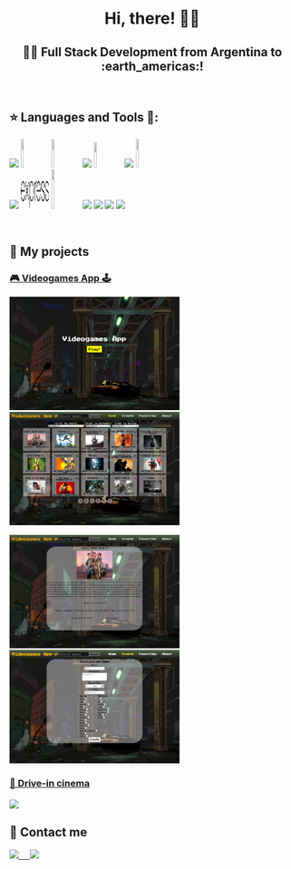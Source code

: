 <h1 align="center">
Hi, there! 🙋‍♂️
</h1>
<h2 align="center">
👨‍💻 Full Stack Development from Argentina to :earth_americas:!
</h2>

&nbsp;&nbsp;


## :star: Languages and Tools 🔨:

<p>
  <code><img width="10%" src="https://www.vectorlogo.zone/logos/w3_html5/w3_html5-ar21.svg"></code>
  <code><img width="10%" height="50px" src="http://1000marcas.net/wp-content/uploads/2021/02/CSS-Logo.png"></code>
  <code><img width="10%" height="50px" src="https://openclipart.org/download/272343/1486640684.svg"></code>
  <code><img width="10%" src="https://www.vectorlogo.zone/logos/reactjs/reactjs-ar21.svg"></code>
  <code><img width="10%" height="45" src="https://cdn.worldvectorlogo.com/logos/redux.svg"></code>
  <code><img width="10%" src="https://www.vectorlogo.zone/logos/getbootstrap/getbootstrap-ar21.svg"></code>
  <code><img width="10%" height="50px" src="https://cdn.worldvectorlogo.com/logos/material-ui-1.svg"></code>
  <br />
  <code><img width="10%" src="https://www.vectorlogo.zone/logos/nodejs/nodejs-ar21.svg"></code>
  <code><img width="10%" height='50px' src="https://github.com/rafamossetto/rafamossetto/blob/main/logos/expressjs.svg"></code>
  <code><img width="10%" height="70px"src="https://infinapps.com/wp-content/uploads/2018/10/mongodb-logo.png"></code>
  <code><img width="10%" src="https://vistapointe.net/images/mongoose-noda-wallpaper-6.jpg"></code>
  <code><img width="10%" src="https://www.vectorlogo.zone/logos/postgresql/postgresql-ar21.svg"></code>
  <code><img width="10%" src="https://www.vectorlogo.zone/logos/sequelizejs/sequelizejs-ar21.svg"></code>
  <code><img width="10%" src="https://www.vectorlogo.zone/logos/git-scm/git-scm-ar21.svg"></code>
  <br />
</p>

&nbsp;

## :pushpin: My projects
  <h3><a href='https://github.com/rafamossetto/PI-Videogames-FT13'>🎮 Videogames App 🕹</a></h3>
<p>
  <a><img width='300px' height='200px' src="https://github.com/rafamossetto/rafamossetto/blob/main/screenshots/landing.png"></a>
  <a><img width='300px' height='200px' src="https://github.com/rafamossetto/rafamossetto/blob/main/screenshots/home.png"></a>
</p>
<p>
  <a><img width='300px' height='200px' src="https://github.com/rafamossetto/rafamossetto/blob/main/screenshots/game.png"></a>
  <a><img width='300px' height='200px'' src="https://github.com/rafamossetto/rafamossetto/blob/main/screenshots/form.png"></a>
</p>
  <h3><a href='https://github.com/rafamossetto/PG-Henry'>🎥 Drive-in cinema</a></h3>
<p>
  <a href="https://henry-movie-app.vercel.app/" ><img align="center" src="https://res.cloudinary.com/juancereceda/image/upload/v1627265729/Screen_Shot_2021-07-25_at_23.12.21_z77guu.png" width="500" /></a>
</p>


## :paperclip: Contact me
<span >
<a href="https://www.linkedin.com/in/rafamossetto" ><img width="5%" src="https://image.flaticon.com/icons/png/512/174/174857.png"> &nbsp; &nbsp;
<a href="mailto:mossettorafael@gmail.com" ><img width="5%" src="https://upload.wikimedia.org/wikipedia/commons/thumb/7/7e/Gmail_icon_%282020%29.svg/800px-Gmail_icon_%282020%29.svg.png">
</span>

